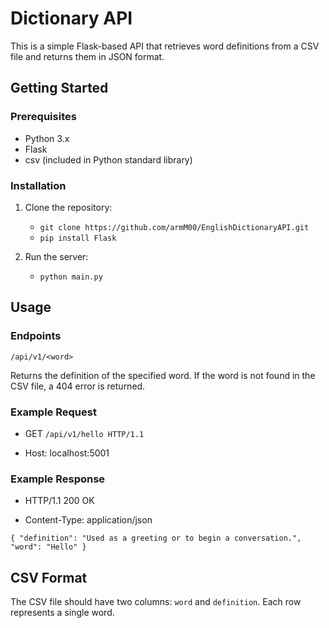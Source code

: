 # Dictionary API

This is a simple Flask-based API that retrieves word definitions from a CSV file and returns them in JSON format. 

## Getting Started

### Prerequisites
- Python 3.x
- Flask
- csv (included in Python standard library)

### Installation

1. Clone the repository:

   - `git clone https://github.com/armM00/EnglishDictionaryAPI.git`
   - `pip install Flask`

2. Run the server:

   - `python main.py`

## Usage

### Endpoints

`/api/v1/<word>`

Returns the definition of the specified word. If the word is not found in the CSV file, a 404 error is returned.

### Example Request

- GET `/api/v1/hello HTTP/1.1`

- Host: localhost:5001

### Example Response

- HTTP/1.1 200 OK

- Content-Type: application/json

`{
"definition": "Used as a greeting or to begin a conversation.",
"word": "Hello"
}`

## CSV Format

The CSV file should have two columns: `word` and `definition`. Each row represents a single word.
